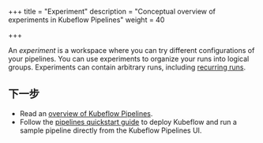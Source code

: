 +++
title = "Experiment"
description = "Conceptual overview of experiments in Kubeflow Pipelines"
weight = 40
                    
+++

An *experiment* is a workspace where you can try different configurations of
your pipelines. You can use experiments to organize your runs into logical
groups. Experiments can contain arbitrary runs, including 
[recurring runs](/docs/components/pipelines/concepts/run/).

## 下一步

* Read an [overview of Kubeflow Pipelines](/docs/components/pipelines/introduction/).
* Follow the [pipelines quickstart guide](/docs/components/pipelines/overview/quickstart/) 
  to deploy Kubeflow and run a sample pipeline directly from the Kubeflow 
  Pipelines UI.
